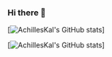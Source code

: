 ### Hi there 👋

[![AchillesKal's GitHub stats](https://github-readme-stats.vercel.app/api?username=AchillesKal&theme=dracula&hide=html,shell)]

[![AchillesKal's GitHub stats](https://github-readme-stats.vercel.app/api/top-langs/?username=AchillesKal&theme=dracula&hide=html,shell)]


<!--
**AchillesKal/AchillesKal** is a ✨ _special_ ✨ repository because its `README.md` (this file) appears on your GitHub profile.

Here are some ideas to get you started:

- 🔭 I’m currently working on ...
- 🌱 I’m currently learning ...
- 👯 I’m looking to collaborate on ...
- 🤔 I’m looking for help with ...
- 💬 Ask me about ...
- 📫 How to reach me: ...
- 😄 Pronouns: ...
- ⚡ Fun fact: ...
-->
